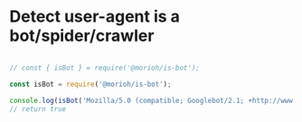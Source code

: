 # Detect user-agent is a bot/spider/crawler


```js

// const { isBot } = require('@morioh/is-bot');

const isBot = require('@morioh/is-bot');

console.log(isBot('Mozilla/5.0 (compatible; Googlebot/2.1; +http://www.google.com/bot.html)'));
// return true

```